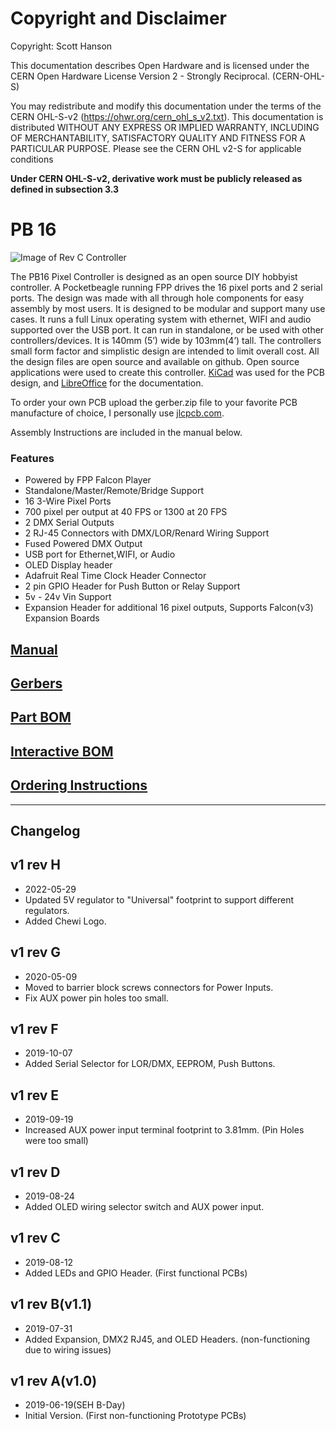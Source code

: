 # Copyright and Disclaimer
Copyright: Scott Hanson

This documentation describes Open Hardware and is licensed under the CERN Open Hardware License Version 2 - Strongly Reciprocal. (CERN-OHL-S)

You may redistribute and modify this documentation under the terms of the CERN OHL-S-v2 (https://ohwr.org/cern_ohl_s_v2.txt). This documentation is distributed WITHOUT ANY EXPRESS OR IMPLIED WARRANTY, INCLUDING OF MERCHANTABILITY, SATISFACTORY QUALITY AND FITNESS FOR A PARTICULAR PURPOSE. Please see the CERN OHL v2-S for applicable conditions

**Under CERN OHL-S-v2, derivative work must be publicly released as defined in subsection 3.3**

# PB 16

![Image of Rev C Controller](https://github.com/computergeek1507/PB_16/raw/master/PB_16_rev_C.jpg)

The PB16 Pixel Controller is designed as an open source DIY hobbyist controller. A Pocketbeagle running FPP drives the 16 pixel ports and 2 serial ports. The design was made with all through hole components for easy assembly by most users. It is designed to be modular and support many use cases. It runs a full Linux operating system with ethernet, WIFI and audio supported over the USB port. It can run in standalone, or be used with other controllers/devices. It is 140mm (5’) wide by 103mm(4’) tall. The controllers small form factor and simplistic design are intended to limit overall cost. All the design files are open source and available on github. Open source applications were used to create this controller. [KiCad](http://kicad.org/) was used for the PCB design, and [LibreOffice](https://www.libreoffice.org/) for the documentation.

To order your own PCB upload the gerber.zip file to your favorite PCB manufacture of choice, I personally use [jlcpcb.com](https://jlcpcb.com/).

Assembly Instructions are included in the manual below.

### Features
* Powered by FPP Falcon Player
* Standalone/Master/Remote/Bridge Support
* 16 3-Wire Pixel Ports
* 700 pixel per output at 40 FPS or 1300 at 20 FPS
* 2 DMX Serial Outputs
* 2 RJ-45 Connectors with DMX/LOR/Renard Wiring Support
* Fused Powered DMX Output
* USB port for Ethernet,WIFI, or Audio
* OLED Display header
* Adafruit Real Time Clock Header Connector
* 2 pin GPIO Header for Push Button or Relay Support
* 5v - 24v Vin Support
* Expansion Header for additional 16 pixel outputs, Supports Falcon(v3) Expansion Boards

## [Manual](https://github.com/computergeek1507/PB_16/raw/master/PB_16v1/FPP%20PB16%20Pixel%20Controller%20Manual%20and%20Assembly%20Guide.pdf)

## [Gerbers](https://github.com/computergeek1507/PB_16/raw/master/PB_16v1/gerbers/gerbers.zip)

## [Part BOM](https://github.com/computergeek1507/PB_16/raw/master/PB_16v1/PB16_Bom.ods)

## [Interactive BOM](https://computergeek1507.github.io/PB_16/PB_16v1/bom/ibom)

## [Ordering Instructions](https://github.com/computergeek1507/PB_16/blob/master/JLC_PCB.md)

---
## Changelog

v1 rev H 
- 
* 2022-05-29
* Updated 5V regulator to "Universal" footprint to support different regulators.
* Added Chewi Logo.

v1 rev G 
-
* 2020-05-09
* Moved to barrier block screws connectors for Power Inputs.
* Fix AUX power pin holes too small.

v1 rev F
-
* 2019-10-07
* Added Serial Selector for LOR/DMX, EEPROM, Push Buttons.

v1 rev E
-
* 2019-09-19
* Increased AUX power input terminal footprint to 3.81mm. (Pin Holes were too small)

v1 rev D
-
* 2019-08-24
* Added OLED wiring selector switch and AUX power input.

v1 rev C
-
* 2019-08-12
* Added LEDs and GPIO Header. (First functional PCBs)

v1 rev B(v1.1)
-
* 2019-07-31
* Added Expansion, DMX2 RJ45, and OLED Headers. (non-functioning due to wiring issues)

v1 rev A(v1.0)
-
* 2019-06-19(SEH B-Day)
* Initial Version. (First non-functioning Prototype PCBs)

